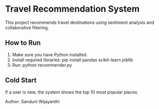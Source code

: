 # Travel Recommendation System

This project recommends travel destinations using sentiment analysis and collaborative filtering.

## How to Run
1. Make sure you have Python installed.
2. Install required libraries:
   pip install pandas scikit-learn joblib
3. Run:
   python recommender.py

## Cold Start
If a user is new, the system shows the top 10 most popular places.

Author: Sanduni Wijayanthi